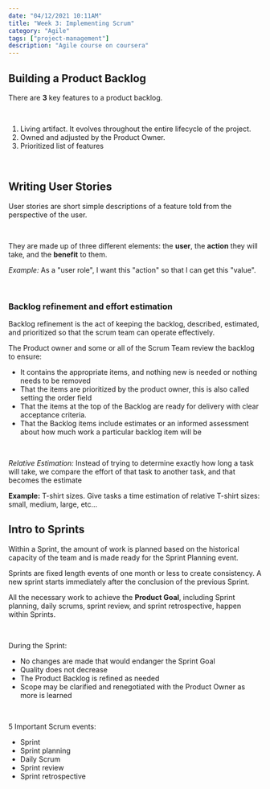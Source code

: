 ```yaml
---
date: "04/12/2021 10:11AM"
title: "Week 3: Implementing Scrum"
category: "Agile"
tags: ["project-management"]
description: "Agile course on coursera"
---
```


## Building a Product Backlog

There are **3** key features to a product backlog.

<br>

1. Living artifact. It evolves throughout the entire lifecycle of the project.
2. Owned and adjusted by the Product Owner.
3. Prioritized list of features

<br>

## Writing User Stories

User stories are short simple descriptions of a feature told from the perspective of the user.

<br>

They are made up of three different elements: the **user**, the **action** they will take, and the **benefit** to them.
<br>

_Example:_ As a "user role", I want this "action" so that I can get this "value".

<br>

### Backlog refinement and effort estimation

Backlog refinement is the act of keeping the backlog, described, estimated, and prioritized so that the scrum team can operate effectively.
<br>

The Product owner and some or all of the Scrum Team review the backlog to ensure:

- It contains the appropriate items, and nothing new is needed or nothing needs to be removed
- That the items are prioritized by the product owner, this is also called setting the order field
- That the items at the top of the Backlog are ready for delivery with clear acceptance criteria.
- That the Backlog items include estimates or an informed assessment about how much work a particular backlog item will be

<br>

_Relative Estimation:_ Instead of trying to determine exactly how long a task will take, we compare the effort of that task to another task, and that becomes the estimate
<br>

**Example:** T-shirt sizes. Give tasks a time estimation of relative T-shirt sizes: small, medium, large, etc...

## Intro to Sprints

Within a Sprint, the amount of work is planned based on the historical capacity of the team and is made ready for the Sprint Planning event.
<br>

Sprints are fixed length events of one month or less to create consistency. A new sprint starts immediately after the conclusion of the previous Sprint.
<br>

All the necessary work to achieve the **Product Goal**, including Sprint planning, daily scrums, sprint review, and sprint retrospective, happen within Sprints.

<br>

During the Sprint:

- No changes are made that would endanger the Sprint Goal
- Quality does not decrease
- The Product Backlog is refined as needed
- Scope may be clarified and renegotiated with the Product Owner as more is learned

<br>

5 Important Scrum events:

- Sprint
- Sprint planning
- Daily Scrum
- Sprint review
- Sprint retrospective
